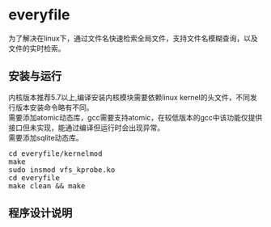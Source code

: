 # everyfile
为了解决在linux下，通过文件名快速检索全局文件，支持文件名模糊查询，以及文件的实时检索。 <br>
## 安装与运行
内核版本推荐5.7以上,编译安装内核模块需要依赖linux kernel的头文件，不同发行版本安装命令略有不同。 <br>
需要添加atomic动态库，gcc需要支持atomic，在较低版本的gcc中该功能仅提供接口但未实现，能通过编译但运行时会出现异常。 <br>
需要添加sqlite动态库。 <br>
<pre>
cd everyfile/kernelmod
make
sudo insmod vfs_kprobe.ko
cd everyfile
make clean && make
</pre>
## 程序设计说明
